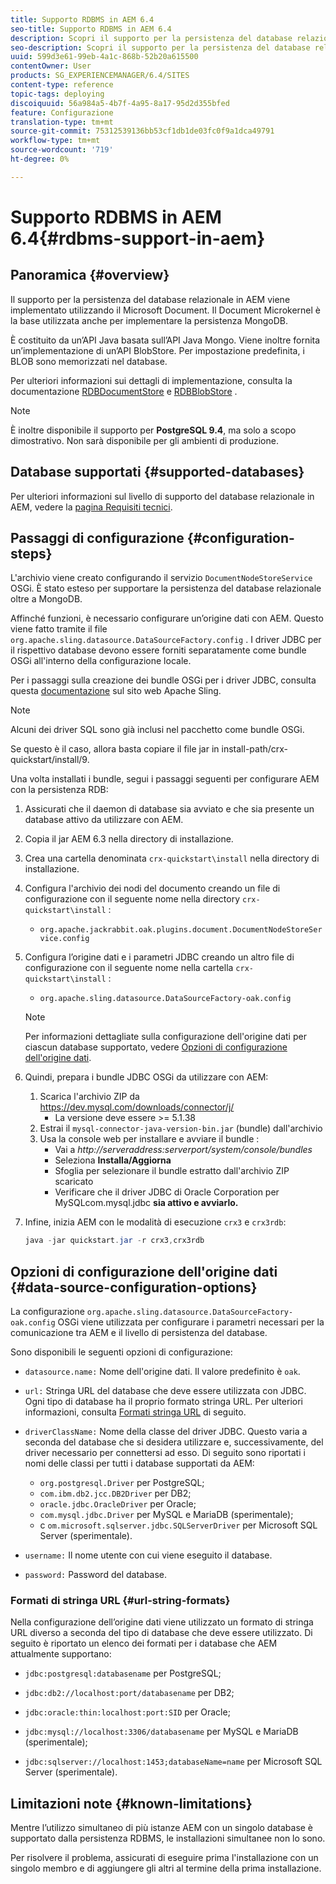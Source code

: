 ```yaml
---
title: Supporto RDBMS in AEM 6.4
seo-title: Supporto RDBMS in AEM 6.4
description: Scopri il supporto per la persistenza del database relazionale in AEM 6.4 e le opzioni di configurazione disponibili.
seo-description: Scopri il supporto per la persistenza del database relazionale in AEM 6.4 e le opzioni di configurazione disponibili.
uuid: 599d3e61-99eb-4a1c-868b-52b20a615500
contentOwner: User
products: SG_EXPERIENCEMANAGER/6.4/SITES
content-type: reference
topic-tags: deploying
discoiquuid: 56a984a5-4b7f-4a95-8a17-95d2d355bfed
feature: Configurazione
translation-type: tm+mt
source-git-commit: 75312539136bb53cf1db1de03fc0f9a1dca49791
workflow-type: tm+mt
source-wordcount: '719'
ht-degree: 0%

---
```



# Supporto RDBMS in AEM 6.4{#rdbms-support-in-aem}

## Panoramica {#overview}

Il supporto per la persistenza del database relazionale in AEM viene implementato utilizzando il Microsoft Document. Il Document Microkernel è la base utilizzata anche per implementare la persistenza MongoDB.

È costituito da un’API Java basata sull’API Java Mongo. Viene inoltre fornita un’implementazione di un’API BlobStore. Per impostazione predefinita, i BLOB sono memorizzati nel database.

Per ulteriori informazioni sui dettagli di implementazione, consulta la documentazione [RDBDocumentStore](https://jackrabbit.apache.org/oak/docs/apidocs/org/apache/jackrabbit/oak/plugins/document/rdb/RDBDocumentStore.html) e [RDBBlobStore](https://jackrabbit.apache.org/oak/docs/apidocs/org/apache/jackrabbit/oak/plugins/document/rdb/RDBBlobStore.html) .

>[!NOTE]
>
>È inoltre disponibile il supporto per **PostgreSQL 9.4**, ma solo a scopo dimostrativo. Non sarà disponibile per gli ambienti di produzione.

## Database supportati {#supported-databases}

Per ulteriori informazioni sul livello di supporto del database relazionale in AEM, vedere la [pagina Requisiti tecnici](/help/sites-deploying/technical-requirements.md).

## Passaggi di configurazione {#configuration-steps}

L&#39;archivio viene creato configurando il servizio `DocumentNodeStoreService` OSGi. È stato esteso per supportare la persistenza del database relazionale oltre a MongoDB.

Affinché funzioni, è necessario configurare un’origine dati con AEM. Questo viene fatto tramite il file `org.apache.sling.datasource.DataSourceFactory.config` . I driver JDBC per il rispettivo database devono essere forniti separatamente come bundle OSGi all&#39;interno della configurazione locale.

Per i passaggi sulla creazione dei bundle OSGi per i driver JDBC, consulta questa [documentazione](https://wiki.eclipse.org/Create_and_Export_MySQL_JDBC_driver_bundle) sul sito web Apache Sling.

>[!NOTE]
>
>Alcuni dei driver SQL sono già inclusi nel pacchetto come bundle OSGi.
>
>Se questo è il caso, allora basta copiare il file jar in install-path/crx-quickstart/install/9.

Una volta installati i bundle, segui i passaggi seguenti per configurare AEM con la persistenza RDB:

1. Assicurati che il daemon di database sia avviato e che sia presente un database attivo da utilizzare con AEM.
1. Copia il jar AEM 6.3 nella directory di installazione.
1. Crea una cartella denominata `crx-quickstart\install` nella directory di installazione.
1. Configura l&#39;archivio dei nodi del documento creando un file di configurazione con il seguente nome nella directory `crx-quickstart\install` :

   * `org.apache.jackrabbit.oak.plugins.document.DocumentNodeStoreService.config`

1. Configura l’origine dati e i parametri JDBC creando un altro file di configurazione con il seguente nome nella cartella `crx-quickstart\install` :

   * `org.apache.sling.datasource.DataSourceFactory-oak.config`
   >[!NOTE]
   >
   >Per informazioni dettagliate sulla configurazione dell&#39;origine dati per ciascun database supportato, vedere [Opzioni di configurazione dell&#39;origine dati](/help/sites-deploying/rdbms-support-in-aem.md#data-source-configuration-options).

1. Quindi, prepara i bundle JDBC OSGi da utilizzare con AEM:

   1. Scarica l&#39;archivio ZIP da https://dev.mysql.com/downloads/connector/j/
      * La versione deve essere >= 5.1.38
   1. Estrai il `mysql-connector-java-version-bin.jar` (bundle) dall&#39;archivio
   1. Usa la console web per installare e avviare il bundle :
      * Vai a *http://serveraddress:serverport/system/console/bundles*
      * Seleziona **Installa/Aggiorna**
      * Sfoglia per selezionare il bundle estratto dall&#39;archivio ZIP scaricato
      * Verificare che il driver JDBC di Oracle Corporation per MySQLcom.mysql.jdbc **sia attivo e avviarlo.**

1. Infine, inizia AEM con le modalità di esecuzione `crx3` e `crx3rdb`:

   ```java
   java -jar quickstart.jar -r crx3,crx3rdb
   ```

## Opzioni di configurazione dell&#39;origine dati {#data-source-configuration-options}

La configurazione `org.apache.sling.datasource.DataSourceFactory-oak.config` OSGi viene utilizzata per configurare i parametri necessari per la comunicazione tra AEM e il livello di persistenza del database.

Sono disponibili le seguenti opzioni di configurazione:

* `datasource.name:` Nome dell&#39;origine dati. Il valore predefinito è `oak`.

* `url:` Stringa URL del database che deve essere utilizzata con JDBC. Ogni tipo di database ha il proprio formato stringa URL. Per ulteriori informazioni, consulta [Formati stringa URL](/help/sites-deploying/rdbms-support-in-aem.md#url-string-formats) di seguito.

* `driverClassName:` Nome della classe del driver JDBC. Questo varia a seconda del database che si desidera utilizzare e, successivamente, del driver necessario per connettersi ad esso. Di seguito sono riportati i nomi delle classi per tutti i database supportati da AEM:

   * `org.postgresql.Driver` per PostgreSQL;
   * `com.ibm.db2.jcc.DB2Driver` per DB2;
   * `oracle.jdbc.OracleDriver` per Oracle;
   * `com.mysql.jdbc.Driver` per MySQL e MariaDB (sperimentale);
   * c `om.microsoft.sqlserver.jdbc.SQLServerDriver` per Microsoft SQL Server (sperimentale).

* `username:` Il nome utente con cui viene eseguito il database.

* `password:` Password del database.

### Formati di stringa URL {#url-string-formats}

Nella configurazione dell’origine dati viene utilizzato un formato di stringa URL diverso a seconda del tipo di database che deve essere utilizzato. Di seguito è riportato un elenco dei formati per i database che AEM attualmente supportano:

* `jdbc:postgresql:databasename` per PostgreSQL;

* `jdbc:db2://localhost:port/databasename` per DB2;
* `jdbc:oracle:thin:localhost:port:SID` per Oracle;
* `jdbc:mysql://localhost:3306/databasename` per MySQL e MariaDB (sperimentale);

* `jdbc:sqlserver://localhost:1453;databaseName=name` per Microsoft SQL Server (sperimentale).

## Limitazioni note {#known-limitations}

Mentre l’utilizzo simultaneo di più istanze AEM con un singolo database è supportato dalla persistenza RDBMS, le installazioni simultanee non lo sono.

Per risolvere il problema, assicurati di eseguire prima l&#39;installazione con un singolo membro e di aggiungere gli altri al termine della prima installazione.

